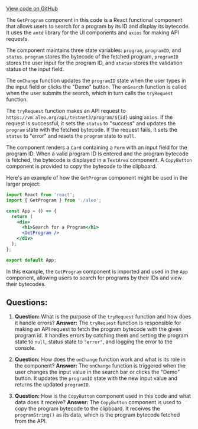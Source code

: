 [View code on GitHub](https://github.com/AleoHQ/aleo/website/src/tabs/rest/GetProgram.js)

The `GetProgram` component in this code is a React functional component that allows users to search for a program by its ID and display its bytecode. It uses the `antd` library for the UI components and `axios` for making API requests.

The component maintains three state variables: `program`, `programID`, and `status`. `program` stores the bytecode of the fetched program, `programID` stores the user input for the program ID, and `status` stores the validation status of the input field.

The `onChange` function updates the `programID` state when the user types in the input field or clicks the "Demo" button. The `onSearch` function is called when the user submits the search, which in turn calls the `tryRequest` function.

The `tryRequest` function makes an API request to `https://vm.aleo.org/api/testnet3/program/${id}` using `axios`. If the request is successful, it sets the `status` to "success" and updates the `program` state with the fetched bytecode. If the request fails, it sets the `status` to "error" and resets the `program` state to `null`.

The component renders a `Card` containing a `Form` with an input field for the program ID. When a valid program ID is entered and the program bytecode is fetched, the bytecode is displayed in a `TextArea` component. A `CopyButton` component is provided to copy the bytecode to the clipboard.

Here's an example of how the `GetProgram` component might be used in the larger project:

```jsx
import React from 'react';
import { GetProgram } from './aleo';

const App = () => {
  return (
    <div>
      <h1>Search for a Program</h1>
      <GetProgram />
    </div>
  );
};

export default App;
```

In this example, the `GetProgram` component is imported and used in the `App` component, allowing users to search for programs by their IDs and view their bytecodes.
## Questions: 
 1. **Question:** What is the purpose of the `tryRequest` function and how does it handle errors?
   **Answer:** The `tryRequest` function is responsible for making an API request to fetch the program bytecode with the given program id. It handles errors by catching them and setting the program state to `null`, status state to `"error"`, and logging the error to the console.

2. **Question:** How does the `onChange` function work and what is its role in the component?
   **Answer:** The `onChange` function is triggered when the user changes the input value in the search bar or clicks the "Demo" button. It updates the `programID` state with the new input value and returns the updated `programID`.

3. **Question:** How is the `CopyButton` component used in this code and what data does it receive?
   **Answer:** The `CopyButton` component is used to copy the program bytecode to the clipboard. It receives the `programString()` as its data, which is the program bytecode fetched from the API.